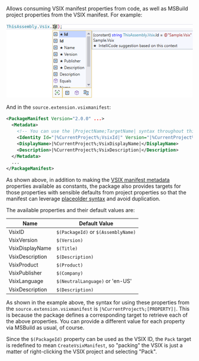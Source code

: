 <!-- include https://github.com/devlooped/.github/raw/main/sponsorlinkr.md -->
<!-- #vsix -->
Allows consuming VSIX manifest properties from code, as well as 
MSBuild project properties from the VSIX manifest. For example:

![](https://raw.githubusercontent.com/devlooped/ThisAssembly/main/img/ThisAssembly.Vsix.png)

And in the `source.extension.vsixmanifest`:
```xml
<PackageManifest Version="2.0.0" ...>
  <Metadata>
    <!-- You can use the |ProjectName;TargetName| syntax throughout this manifest, BTW -->
    <Identity Id="|%CurrentProject%;VsixId|" Version="|%CurrentProject%;VsixVersion|" Language="|%CurrentProject%;VsixLanguage|" Publisher="|%CurrentProject%;VsixPublisher|" />
    <DisplayName>|%CurrentProject%;VsixDisplayName|</DisplayName>
    <Description>|%CurrentProject%;VsixDescription|</Description>
  </Metadata>
  ...
</PackageManifest>
```

As shown above, in addition to making the [VSIX manifest metadata](https://learn.microsoft.com/en-us/visualstudio/extensibility/vsix-extension-schema-2-0-reference?view=vs-2022#metadata-element) 
properties available as constants, the package also provides targets for those properties 
with sensible defaults from project properties so that the manifest can leverage 
[placeolder syntax](https://learn.microsoft.com/en-us/visualstudio/extensibility/vsix-extension-schema-2-0-reference?view=vs-2022#metadata-element) 
and avoid duplication. 

The available properties and their default values are:

| Name              | Default Value                       |
|-------------------|-------------------------------------|
| VsixID            | `$(PackageId)` or `$(AssemblyName)` |
| VsixVersion       | `$(Version)`                        |
| VsixDisplayName   | `$(Title)`                          |
| VsixDescription   | `$(Description)`                    |
| VsixProduct       | `$(Product)`                        |
| VsixPublisher     | `$(Company)`                        |
| VsixLanguage      | `$(NeutralLanguage)` or 'en-US'     |
| VsixDescription   | `$(Description)`                    |

As shown in the example above, the syntax for using these properties from the `source.extension.vsixmanifest` is 
`|%CurrentProject%;[PROPERTY]|`. This is because the package defines a corresponding target to 
retrieve each of the above properties. You can provide a different value for each property via 
MSBuild as usual, of course.

Since the `$(PackageId)` property can be used as the VSIX ID, the `Pack` target is redefined to 
mean `CreateVsixManifest`, so "packing" the VSIX is just a matter of right-clicking the VSIX 
project and selecting "Pack".

<!-- #vsix -->
<!-- include ../visibility.md -->
<!-- include https://github.com/devlooped/sponsors/raw/main/footer.md -->
<!-- exclude -->